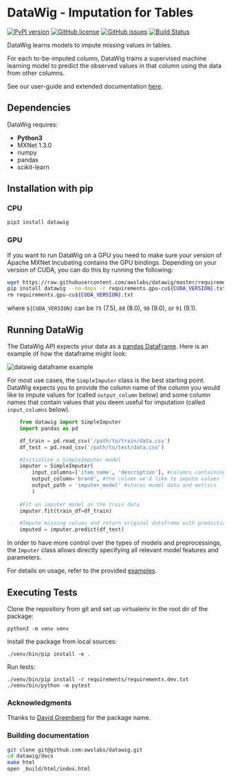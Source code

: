 DataWig - Imputation for Tables
================================

[![PyPI version](https://badge.fury.io/py/datawig.svg)](https://badge.fury.io/py/datawig.svg)
[![GitHub license](https://img.shields.io/github/license/awslabs/datawig.svg)](https://github.com/awslabs/datawig/blob/master/LICENSE)
[![GitHub issues](https://img.shields.io/github/issues/awslabs/datawig.svg)](https://github.com/awslabs/datawig/issues)
[![Build Status](https://travis-ci.org/awslabs/datawig.svg?branch=master)](https://travis-ci.org/awslabs/datawig)

DataWig learns models to impute missing values in tables.

For each to-be-imputed column, DataWig trains a supervised machine learning model
to predict the observed values in that column using the data from other columns.

See our user-guide and extended documentation [here](https://datawig.readthedocs.io/en/stable).

## Dependencies

DataWig requires:
- **Python3**
- MXNet 1.3.0
- numpy
- pandas
- scikit-learn

## Installation with pip
### CPU
```bash
pip3 install datawig
```

### GPU
If you want to run DataWig on a GPU you need to make sure your version of Apache MXNet Incubating contains the GPU bindings.
Depending on your version of CUDA, you can do this by running the following:

```bash
wget https://raw.githubusercontent.com/awslabs/datawig/master/requirements/requirements.gpu-cu${CUDA_VERSION}.txt
pip install datawig --no-deps -r requirements.gpu-cu${CUDA_VERSION}.txt
rm requirements.gpu-cu${CUDA_VERSION}.txt
```
where `${CUDA_VERSION}` can be `75` (7.5), `80` (8.0), `90` (9.0), or `91` (9.1).

## Running DataWig
The DataWig API expects your data as a [pandas DataFrame](https://pandas.pydata.org/pandas-docs/stable/generated/pandas.DataFrame.html). Here is an example of how the dataframe might look:

![datawig dataframe example](https://s3.amazonaws.com/datawig/example_data/df_image_resize.png)


For most use cases, the `SimpleImputer` class is the best starting point. DataWig expects you to provide the column name of the column you would like to impute values for (called `output_column` below) and some column names that contain values that you deem useful for imputation (called `input_columns` below).

```python
    from datawig import SimpleImputer
    import pandas as pd

    df_train = pd.read_csv('/path/to/train/data.csv')
    df_test = pd.read_csv('/path/to/test/data.csv')

    #Initialize a SimpleImputer model
    imputer = SimpleImputer(
        input_columns=['item_name', 'description'], #columns containing information about the column we want to impute
        output_column='brand', #the column we'd like to impute values for
        output_path = 'imputer_model' #stores model data and metrics
        )
    
    #Fit an imputer model on the train data
    imputer.fit(train_df=df_train)

    #Impute missing values and return original dataframe with predictions
    imputed = imputer.predict(df_test)
```

In order to have more control over the types of models and preprocessings, the `Imputer` class allows directly specifying all relevant model features and parameters. 

For details on usage, refer to the provided [examples](./examples).

## Executing Tests

Clone the repository from git and set up virtualenv in the root dir of the package:

```
python3 -m venv venv
```

Install the package from local sources:

```
./venv/bin/pip install -e .
```

Run tests:

```
./venv/bin/pip install -r requirements/requirements.dev.txt
./venv/bin/python -m pytest
```

### Acknowledgments
Thanks to [David Greenberg](https://github.com/dgreenberg) for the package name.

### Building documentation

```bash
git clone git@github.com:awslabs/datawig.git
cd datawig/docs
make html
open _build/html/index.html
```
